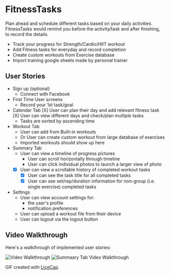 # FitnessTasks
Plan ahead and schedule different tasks based on your daily activities. FitnessTasks would remind you before the activity/task and after finishing, to record the details.
- Track your progress for Strength/Cardio/HIIT workout
- Add Fitness tasks for everyday and record completion
- Create custom workouts from Exercise database
- Import training google sheets made by personal trainer

## User Stories

- Sign up (optional)
  - Connect with Facebook 
- First Time User screens
  - Record your 1st task/goal
- Calendar Tab
  [X] User can plan their day and add relevant fitness task
  [X] User can view different days and check/plan multiple tasks
  - Tasks are sorted by ascending time
- Workout Tab
  - User can add from Built-in workouts
  - Or User can create custom workout from large database of exercises
  - Imported workouts should show up here
- Summary Tab
  - User can view a timeline of progress pictures
    - User can scroll horizontally through timeline
    - User can click individual photos to launch a larger view of photo
  - [X] User can view a scrollable history of completed workout tasks
    - [X] User can see the task title for all completed tasks
    - [X] User can see set/rep/duration information for non-group (i.e. single exercise) completed tasks
- Settings
  - User can view account settings for:
    - the user's profile
    - notification preferences
  - User can upload a workout file from their device
  - User can logout via the logout button

## Video Walkthrough

Here's a walkthrough of implemented user stories:

<img src='https://i.imgur.com/HPfb82O.gif' title='Video Walkthrough' width='' alt='Video Walkthrough' />

<img src='https://i.imgur.com/MIVGuKo.gif' title='Summary Tab Video Walkthrough' width='' alt='Summaary Tab Video Walkthrough' />

GIF created with [LiceCap](http://www.cockos.com/licecap/).
